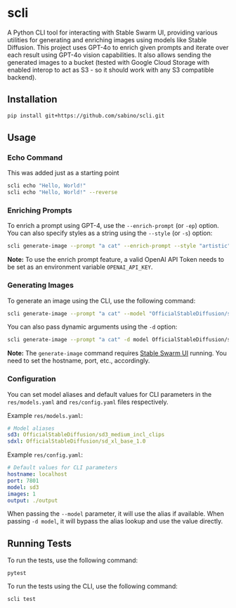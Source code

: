 # scli

A Python CLI tool for interacting with Stable Swarm UI, providing various utilities for generating and enriching images using models like Stable Diffusion. This project uses GPT-4o to enrich given prompts and iterate over each result using GPT-4o vision capabilities. It also allows sending the generated images to a bucket (tested with Google Cloud Storage with enabled interop to act as S3 - so it should work with any S3 compatible backend).

## Installation

```bash
pip install git+https://github.com/sabino/scli.git
```

## Usage

### Echo Command
This was added just as a starting point

```bash
scli echo "Hello, World!"
scli echo "Hello, World!" --reverse
```

### Enriching Prompts

To enrich a prompt using GPT-4, use the `--enrich-prompt` (or `-ep`) option. You can also specify styles as a string using the `--style` (or `-s`) option:

```bash
scli generate-image --prompt "a cat" --enrich-prompt --style "artistic" --model "OfficialStableDiffusion/sd_xl_base_1.0" --width 1024 --height 1024 --output /path/to/save
```

**Note:** To use the enrich prompt feature, a valid OpenAI API Token needs to be set as an environment variable `OPENAI_API_KEY`.

### Generating Images

To generate an image using the CLI, use the following command:

```bash
scli generate-image --prompt "a cat" --model "OfficialStableDiffusion/sd_xl_base_1.0" --width 1024 --height 1024 --output /path/to/save
```

You can also pass dynamic arguments using the `-d` option:

```bash
scli generate-image --prompt "a cat" -d model OfficialStableDiffusion/sd_xl_base_1.0 -d images 1 -s "artistic" --output /path/to/save
```

**Note:** The `generate-image` command requires [Stable Swarm UI](https://github.com/Stability-AI/StableSwarmUI) running. You need to set the hostname, port, etc., accordingly.

### Configuration

You can set model aliases and default values for CLI parameters in the `res/models.yaml` and `res/config.yaml` files respectively.

Example `res/models.yaml`:
```yaml
# Model aliases
sd3: OfficialStableDiffusion/sd3_medium_incl_clips
sdxl: OfficialStableDiffusion/sd_xl_base_1.0
```

Example `res/config.yaml`:
```yaml
# Default values for CLI parameters
hostname: localhost
port: 7801
model: sd3
images: 1
output: ./output
```

When passing the `--model` parameter, it will use the alias if available. When passing `-d model`, it will bypass the alias lookup and use the value directly.

## Running Tests

To run the tests, use the following command:

`pytest`

To run the tests using the CLI, use the following command:

`scli test`

